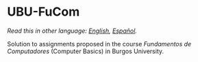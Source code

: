 # UBU-FuCom
*Read this in other language: [English](https://github.com/rorik/UBU-FuCom/tree/master), [Español](https://github.com/iRodri/UBU-FuCom/tree/master-es).*

Solution to assignments proposed in the course *Fundamentos de Computadores* (Computer Basics) in Burgos University.
